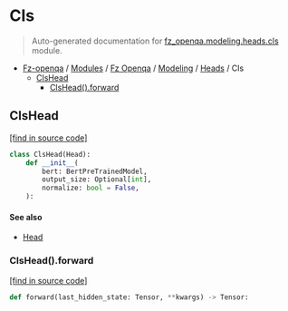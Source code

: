 # Cls

> Auto-generated documentation for [fz_openqa.modeling.heads.cls](blob/master/fz_openqa/modeling/heads/cls.py) module.

- [Fz-openqa](../../../README.md#fz-openqa-index) / [Modules](../../../MODULES.md#fz-openqa-modules) / [Fz Openqa](../../index.md#fz-openqa) / [Modeling](../index.md#modeling) / [Heads](index.md#heads) / Cls
    - [ClsHead](#clshead)
        - [ClsHead().forward](#clsheadforward)

## ClsHead

[[find in source code]](blob/master/fz_openqa/modeling/heads/cls.py#L11)

```python
class ClsHead(Head):
    def __init__(
        bert: BertPreTrainedModel,
        output_size: Optional[int],
        normalize: bool = False,
    ):
```

#### See also

- [Head](base.md#head)

### ClsHead().forward

[[find in source code]](blob/master/fz_openqa/modeling/heads/cls.py#L23)

```python
def forward(last_hidden_state: Tensor, **kwargs) -> Tensor:
```
